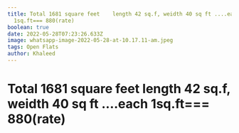 ```yaml
---
title: Total 1681 square feet    length 42 sq.f, weidth 40 sq ft ....each
  1sq.ft=== 880(rate)
boolean: true
date: 2022-05-28T07:23:26.633Z
image: whatsapp-image-2022-05-28-at-10.17.11-am.jpeg
tags: Open Flats
author: Khaleed
---
```

# Total 1681 square feet    length 42 sq.f, weidth 40 sq ft ....each 1sq.ft=== 880(rate)

![]()